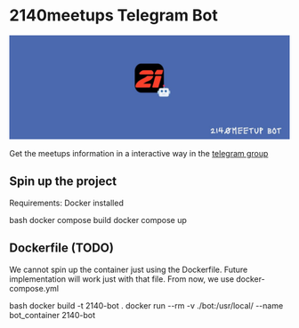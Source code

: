 # 2140meetups Telegram Bot

![2140_bot](./resources/cover.jpg)

Get the meetups information in a interactive way in the [telegram group](https://t.me/+OIK8Yq6ZhbE3NzQ0)

## Spin up the project

Requirements: Docker installed

bash
docker compose build
docker compose up

## Dockerfile (TODO)

We cannot spin up the container just using the Dockerfile. Future implementation will work just with that file. From now, we use docker-compose.yml

bash
docker build -t 2140-bot .
docker run --rm  -v ./bot:/usr/local/ --name bot_container 2140-bot
